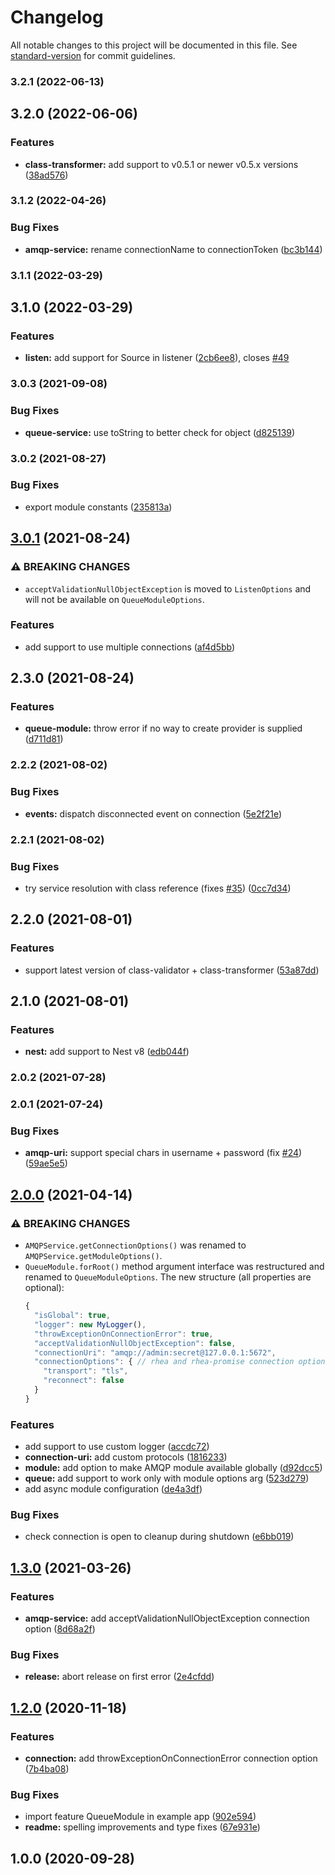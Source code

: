 # Changelog

All notable changes to this project will be documented in this file. See [standard-version](https://github.com/conventional-changelog/standard-version) for commit guidelines.

### 3.2.1 (2022-06-13)

## 3.2.0 (2022-06-06)


### Features

* **class-transformer:** add support to v0.5.1 or newer v0.5.x versions ([38ad576](https://github.com/team-supercharge/nest-amqp/commit/38ad5760875c1bc0892975763916893e1d112673))

### 3.1.2 (2022-04-26)


### Bug Fixes

* **amqp-service:** rename connectionName to connectionToken ([bc3b144](https://github.com/team-supercharge/nest-amqp/commit/bc3b14457efed5efe988ad0ac2135520720086d9))

### 3.1.1 (2022-03-29)

## 3.1.0 (2022-03-29)


### Features

* **listen:** add support for Source in listener ([2cb6ee8](https://github.com/team-supercharge/nest-amqp/commit/2cb6ee829b18bfcc318bb5e5c763e3370f02e44c)), closes [#49](https://github.com/team-supercharge/nest-amqp/issues/49)

### 3.0.3 (2021-09-08)


### Bug Fixes

* **queue-service:** use toString to better check for object ([d825139](https://github.com/team-supercharge/nest-amqp/commit/d825139063a0dfbdfb95c06c1f00551044816962))

### 3.0.2 (2021-08-27)


### Bug Fixes

* export module constants ([235813a](https://github.com/team-supercharge/nest-amqp/commit/235813a471676da20493656b1f0c3de443a7d3b0))

## [3.0.1](https://github.com/team-supercharge/nest-amqp/compare/v2.3.0...v3.0.1) (2021-08-24)


### ⚠ BREAKING CHANGES

* `acceptValidationNullObjectException` is moved to `ListenOptions` and
  will not be available on `QueueModuleOptions`.
### Features

* add support to use multiple connections ([af4d5bb](https://github.com/team-supercharge/nest-amqp/commit/af4d5bb7c2861031dbb20284b87cba88b663bab7))

## 2.3.0 (2021-08-24)


### Features

* **queue-module:** throw error if no way to create provider is supplied ([d711d81](https://github.com/team-supercharge/nest-amqp/commit/d711d81344b641f43d8e85f8ae38e5eb74115209))

### 2.2.2 (2021-08-02)


### Bug Fixes

* **events:** dispatch disconnected event on connection ([5e2f21e](https://github.com/team-supercharge/nest-amqp/commit/5e2f21ebb76b278127dbc97b8ea06b8f098e5baa))

### 2.2.1 (2021-08-02)


### Bug Fixes

* try service resolution with class reference (fixes [#35](https://github.com/team-supercharge/nest-amqp/issues/35)) ([0cc7d34](https://github.com/team-supercharge/nest-amqp/commit/0cc7d344734c72b54ac6fb0886f9300f71fea0db))

## 2.2.0 (2021-08-01)


### Features

* support latest version of class-validator + class-transformer ([53a87dd](https://github.com/team-supercharge/nest-amqp/commit/53a87dde0504c22aa3fcead02e2e777181bd2a86))

## 2.1.0 (2021-08-01)


### Features

* **nest:** add support to Nest v8 ([edb044f](https://github.com/team-supercharge/nest-amqp/commit/edb044f71422d20e4dc5e864517d4f412183cb2e))

### 2.0.2 (2021-07-28)

### 2.0.1 (2021-07-24)


### Bug Fixes

* **amqp-uri:** support special chars in username + password (fix [#24](https://github.com/team-supercharge/nest-amqp/issues/24)) ([59ae5e5](https://github.com/team-supercharge/nest-amqp/commit/59ae5e53ce32b06f2227103cb0abf64666d80711))

## [2.0.0](https://github.com/team-supercharge/nest-amqp/compare/v1.3.0...v2.0.0) (2021-04-14)


### ⚠ BREAKING CHANGES

* `AMQPService.getConnectionOptions()` was renamed to `AMQPService.getModuleOptions()`.
* `QueueModule.forRoot()` method argument interface was restructured and renamed to `QueueModuleOptions`.
  The new structure (all properties are optional):
  ```javascript
  {
    "isGlobal": true,
    "logger": new MyLogger(),
    "throwExceptionOnConnectionError": true,
    "acceptValidationNullObjectException": false,
    "connectionUri": "amqp://admin:secret@127.0.0.1:5672",
    "connectionOptions": { // rhea and rhea-promise connection options go here
      "transport": "tls",
      "reconnect": false
    }
  }
  ```

### Features

* add support to use custom logger ([accdc72](https://github.com/team-supercharge/nest-amqp/commit/accdc72b253e18f4a28709c4f3599cb3153fe7e5))
* **connection-uri:** add custom protocols ([1816233](https://github.com/team-supercharge/nest-amqp/commit/1816233aacee749e958703073ecacd443b9ed1cb))
* **module:** add option to make AMQP module available globally ([d92dcc5](https://github.com/team-supercharge/nest-amqp/commit/d92dcc5026a8d91fc9b7f843d40469ce86e92235))
* **queue:** add support to work only with module options arg ([523d279](https://github.com/team-supercharge/nest-amqp/commit/523d279d307c436f3818eb4d66fa46d0275d14a9))
* add async module configuration ([de4a3df](https://github.com/team-supercharge/nest-amqp/commit/de4a3df18ba4841b1ef16e2a8d8adadd343a7b4d))


### Bug Fixes

* check connection is open to cleanup during shutdown ([e6bb019](https://github.com/team-supercharge/nest-amqp/commit/e6bb019c464447b4e5976eb9bff8f4bcf1ecdb5b))

## [1.3.0](https://github.com/team-supercharge/nest-amqp/compare/v1.2.0...v1.3.0) (2021-03-26)


### Features

* **amqp-service:** add acceptValidationNullObjectException connection option ([8d68a2f](https://github.com/team-supercharge/nest-amqp/commit/8d68a2fc1ffaaed8d01fb88a53efc66ec4ba7eef))


### Bug Fixes

* **release:** abort release on first error ([2e4cfdd](https://github.com/team-supercharge/nest-amqp/commit/2e4cfdd1569f568e87e0cf9615d42a4bd8465186))

## [1.2.0](https://github.com/team-supercharge/nest-amqp/compare/v1.0.0...v1.2.0) (2020-11-18)


### Features

* **connection:** add throwExceptionOnConnectionError connection option ([7b4ba08](https://github.com/team-supercharge/nest-amqp/commit/7b4ba08ad00bbdb741aaa3f507f941ada3cd5981))


### Bug Fixes

* import feature QueueModule in example app ([902e594](https://github.com/team-supercharge/nest-amqp/commit/902e5944d496847c160356b2e15d535548482c47))
* **readme:** spelling improvements and type fixes ([67e931e](https://github.com/team-supercharge/nest-amqp/commit/67e931e6017b9298525836bb7dd49f06d4a99e4b))

## 1.0.0 (2020-09-28)
